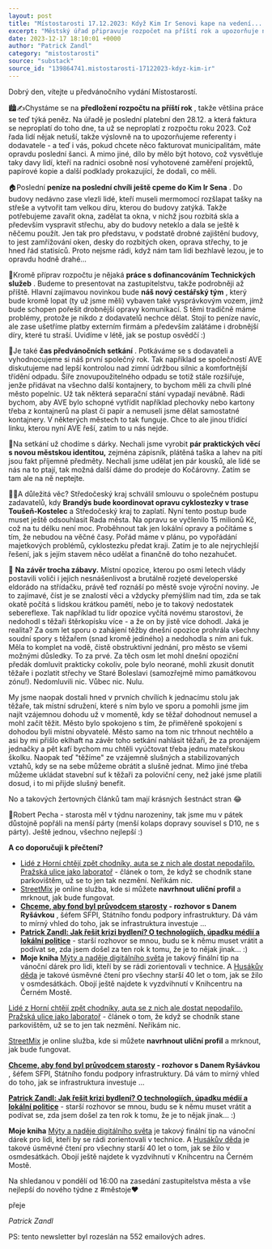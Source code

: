 ```yaml
---
layout: post
title: "Místostarosti 17.12.2023: Když Kim Ir Senovi kape na vedení... "
excerpt: "Městský úřad připravuje rozpočet na příští rok a upozorňuje na poslední možnost proplatit faktury do 28. prosince. Probíhají nákladné opravy budovy Kim Ir Sen, zejména střechy a oken, kvůli vandalismu. Chystá se zavedení nového cestářského týmu s vlastním vozem na drobné opravy komunikací. Středočeský kraj schválil financování opravy cyklostezky Toušeň-Kostelec, na kterou je vyčleněno 15 milionů Kč."
date: 2023-12-17 18:10:01 +0000
author: "Patrick Zandl"
category: "mistostarosti"
source: "substack"
source_id: "139864741.mistostarosti-17122023-kdyz-kim-ir"
---
```


Dobrý den, vítejte u předvánočního vydání Místostarostí.

🏙️✍️Chystáme se na **předložení rozpočtu na příští rok** , takže většina práce se teď týká peněz. Na úřadě je poslední platební den 28.12. a která faktura se neproplatí do toho dne, ta už se neproplatí z rozpočtu roku 2023. Což řada lidí nějak netuší, takže výslovně na to upozorňujeme referenty i dodavatele - a teď i vás, pokud chcete něco fakturovat municipalitám, máte opravdu poslední šanci. A mimo jiné, dílo by mělo být hotovo, což vysvětluje taky davy lidí, kteří na radnici osobně nosí vyhotovené zaměření projektů, papírové kopie a další podklady prokazující, že dodali, co měli.

🏠Poslední **peníze na poslední chvíli ještě cpeme do Kim Ir Sena** . Do budovy nedávno zase vlezli lidé, kteří museli mermomocí rozšlapat tašky na střeše a vytvořit tam velkou díru, kterou do budovy zatýká. Takže potřebujeme zavařit okna, zadělat ta okna, v nichž jsou rozbitá skla a především vyspravit střechu, aby do budovy neteklo a dala se ještě k něčemu použít. Jen tak pro představu, v podstatě drobné zajištění budovy, to jest zamřížování oken, desky do rozbitých oken, oprava střechy, to je hned řád statisíců. Proto nejsme rádi, když nám tam lidi bezhlavě lezou, je to opravdu hodně drahé...

🚧Kromě příprav rozpočtu je nějaká **práce s dofinancováním Technických služeb** . Budeme to presentovat na zastupitelstvu, takže podrobněji až příště. Hlavní zajímavou novinkou bude **náš nový cestářský tým** , který bude kromě lopat (ty už jsme měli) vybaven také vysprávkovým vozem, jímž bude schopen pořešit drobnější opravy komunikací. S těmi tradičně máme problémy, protože je nikdo z dodavatelů nechce dělat. Stojí to peníze navíc, ale zase ušetříme platby externím firmám a především zalátáme i drobnější díry, které tu straší. Uvidíme v létě, jak se postup osvědčí :)

🎄Je také **čas předvánočních setkání** . Potkáváme se s dodavateli a vyhodnocujeme si náš první společný rok. Tak například se společností AVE diskutujeme nad lepší kontrolou nad zimní údržbou silnic a komfortnější třídění odpadu. Šíře znovupoužitelného odpadu se totiž stále rozšiřuje, jenže přidávat na všechno další kontajnery, to bychom měli za chvíli plné město popelnic. Už tak některá separační stání vypadají nevábně. Rádi bychom, aby AVE bylo schopné vytřídit například plechovky nebo kartony třeba z kontajnerů na plast či papír a nemuseli jsme dělat samostatné kontajnery. V některých městech to tak funguje. Chce to ale jinou třídící linku, kterou nyní AVE řeší, zatím to u nás nejde.

🎁Na setkání už chodíme s dárky. Nechali jsme vyrobit **pár praktických věcí s novou městskou identitou,** zejména zápisník, plátěná taška a lahev na pití jsou fakt příjemné předměty. Nechali jsme udělat jen pár kousků, ale lidé se nás na to ptají, tak možná další dáme do prodeje do Kočárovny. Zatím se tam ale na ně neptejte.

🚴🏻A důležitá věc? Středočeský kraj schválil smlouvu o společném postupu zadavatelů, kdy **Brandýs bude koordinovat opravu cyklostezky v trase Toušeň-Kostelec** a Středočeský kraj to zaplatí. Nyní tento postup bude muset ještě odsouhlasit Rada města. Na opravu se vyčlenilo 15 milionů Kč, což na tu délku není moc. Proběhnout tak jen lokální opravy a počítáme s tím, že nebudou na věčné časy. Pořád máme v plánu, po vypořádání majetkových problémů, cyklostezku předat kraji. Zatím je to ale nejrychlejší řešení, jak s jejím stavem něco udělat a finančně do toho nezahučet.

🤡 **Na závěr trocha zábavy.** Místní opozice, kterou po osmi letech vlády postavili voliči i jejich nesnášenlivost a brutálně rozjeté developerské eldorádo na střídačku, právě teď roznáší po městě svoje výroční noviny. Je to zajímavé, číst je se znalostí věci a vždycky přemýšlím nad tím, zda se tak okatě počítá s lidskou krátkou pamětí, nebo je to takový nedostatek sebereflexe. Tak například tu lídr opozice vyčítá novému starostovi, že nedohodl s těžaři štěrkopísku více - a že on by jistě více dohodl. Jaká je realita? Za osm let sporu o zahájení těžby dnešní opozice prohrála všechny soudní spory s těžařem (snad kromě jediného) a nedohodla s ním ani ťuk. Měla to komplet na vodě, čistě obstruktivní jednání, pro město se všemi možnými důsledky. To za prvé. Za těch osm let mohl dnešní opoziční předák domluvit prakticky cokoliv, pole bylo neorané, mohli zkusit donutit těžaře i pozlatit střechy ve Staré Boleslavi (samozřejmě mimo památkovou zónu!). Nedomluvili nic. Vůbec nic. Nulu.

My jsme naopak dostali hned v prvních chvílích k jednacímu stolu jak těžaře, tak místní sdružení, které s ním bylo ve sporu a pomohli jsme jim najít vzájemnou dohodu už v momentě, kdy se těžař dohodnout nemusel a mohl začít těžit. Město bylo spokojeno s tím, že přiměřeně spokojení s dohodou byli místní obyvatelé. Město samo na tom nic trhnout nechtělo a asi by mi přišlo eklhaft na závěr toho setkání nahlásit těžaři, že za pronájem jednačky a pět kafí bychom mu chtěli vyúčtovat třeba jednu mateřskou školku. Naopak teď "těžíme" ze vzájemně slušných a stabilizovaných vztahů, kdy se na sebe můžeme obrátit a slušně jednat. Mimo jiné třeba můžeme ukládat stavební suť k těžaři za poloviční ceny, než jaké jsme platili dosud, i to mi přijde slušný benefit.

No a takových žertovných článků tam mají krásných šestnáct stran 😂

🎂Robert Pecha - starosta měl v týdnu narozeniny, tak jsme mu v pátek důstojně popřáli na menší párty (menší kolaps dopravy souvisel s D10, ne s párty). Ještě jednou, všechno nejlepší :)

**A co doporučuji k přečtení?**

- [Lidé z Horní chtějí zpět chodníky, auta se z nich ale dostat nepodařilo. Pražská ulice jako laboratoř](https://denikn.cz/1303232/lide-z-horni-chteji-zpet-chodniky-auta-se-z-nich-ale-dostat-nepodarilo-prazska-ulice-jako-laborator/?fbclid=IwAR3U7_iYiL7LjBK_gI9XTHcAymuS8pECk0mrxVVYdC6nQI60wA_CawsDHsM&#p_lock) - článek o tom, že když se chodník stane parkovištěm, už se to jen tak nezmění. Neříkám nic.
- [StreetMix](https://streetmix.net/) je online služba, kde si můžete **navrhnout uliční profil** a mrknout, jak bude fungovat.
- **[Chceme, aby fond byl průvodcem starosty](https://www.promestaobce.cz/dotace-finance/chceme-aby-fond-byl-pruvodcem-starosty/) - rozhovor s Danem Ryšávkou** , šéfem SFPI, Státního fondu podpory infrastruktury. Dá vám to mírný vhled do toho, jak se infrastruktura investuje …
- **[Patrick Zandl: Jak řešit krizi bydlení? O technologiích, úpadku médií a lokální politice](https://protiproudu.cz/patrick-zandl/)** - starší rozhovor se mnou, budu se k němu muset vrátit a podívat se, zda jsem došel za ten rok k tomu, že je to nějak jinak… :)
- **Moje kniha** [Mýty a naděje digitálního světa](https://www.knihcentrum.cz/myty-a-nadeje-digitalniho-sveta) je takový finální tip na vánoční dárek pro lidi, kteří by se rádi zorientovali v technice. A [Husákův děda](https://www.knihcentrum.cz/husakuv-deda) je takové úsměvné čtení pro všechny starší 40 let o tom, jak se žilo v osmdesátkách. Obojí ještě najdete k vyzdvihnutí v Knihcentru na Černém Mostě.

[Lidé z Horní chtějí zpět chodníky, auta se z nich ale dostat nepodařilo. Pražská ulice jako laboratoř](https://denikn.cz/1303232/lide-z-horni-chteji-zpet-chodniky-auta-se-z-nich-ale-dostat-nepodarilo-prazska-ulice-jako-laborator/?fbclid=IwAR3U7_iYiL7LjBK_gI9XTHcAymuS8pECk0mrxVVYdC6nQI60wA_CawsDHsM&#p_lock) - článek o tom, že když se chodník stane parkovištěm, už se to jen tak nezmění. Neříkám nic.

[StreetMix](https://streetmix.net/) je online služba, kde si můžete **navrhnout uliční profil** a mrknout, jak bude fungovat.

**[Chceme, aby fond byl průvodcem starosty](https://www.promestaobce.cz/dotace-finance/chceme-aby-fond-byl-pruvodcem-starosty/) - rozhovor s Danem Ryšávkou** , šéfem SFPI, Státního fondu podpory infrastruktury. Dá vám to mírný vhled do toho, jak se infrastruktura investuje …

**[Patrick Zandl: Jak řešit krizi bydlení? O technologiích, úpadku médií a lokální politice](https://protiproudu.cz/patrick-zandl/)** - starší rozhovor se mnou, budu se k němu muset vrátit a podívat se, zda jsem došel za ten rok k tomu, že je to nějak jinak… :)

**Moje kniha** [Mýty a naděje digitálního světa](https://www.knihcentrum.cz/myty-a-nadeje-digitalniho-sveta) je takový finální tip na vánoční dárek pro lidi, kteří by se rádi zorientovali v technice. A [Husákův děda](https://www.knihcentrum.cz/husakuv-deda) je takové úsměvné čtení pro všechny starší 40 let o tom, jak se žilo v osmdesátkách. Obojí ještě najdete k vyzdvihnutí v Knihcentru na Černém Mostě.

Na shledanou v pondělí od 16:00 na zasedání zastupitelstva města a vše nejlepší do nového týdne z #městoje♥️

přeje

*Patrick Zandl*

PS: tento newsletter byl rozeslán na 552 emailových adres.